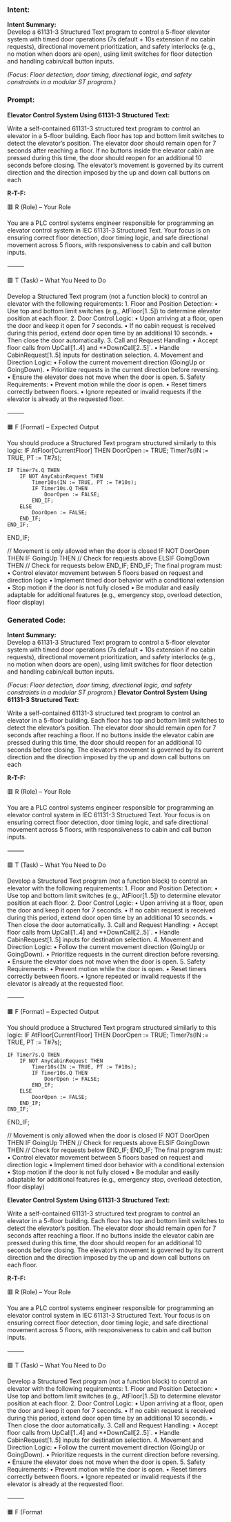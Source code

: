 ### Intent:
**Intent Summary:**  
Develop a 61131-3 Structured Text program to control a 5-floor elevator system with timed door operations (7s default + 10s extension if no cabin requests), directional movement prioritization, and safety interlocks (e.g., no motion when doors are open), using limit switches for floor detection and handling cabin/call button inputs.  

*(Focus: Floor detection, door timing, directional logic, and safety constraints in a modular ST program.)*

### Prompt:
**Elevator Control System Using 61131-3 Structured Text:**

Write a self-contained 61131-3 structured text program to control an elevator in a 5-floor building. Each floor has top and bottom limit switches to detect the elevator’s position. The elevator door should remain open for 7 seconds after reaching a floor. If no buttons inside the elevator cabin are pressed during this time, the door should reopen for an additional 10 seconds before closing. The elevator’s movement is governed by its current direction and the direction imposed by the up and down call buttons on each

**R-T-F:**

🟥 R (Role) – Your Role

You are a PLC control systems engineer responsible for programming an elevator control system in IEC 61131-3 Structured Text. Your focus is on ensuring correct floor detection, door timing logic, and safe directional movement across 5 floors, with responsiveness to cabin and call button inputs.

⸻

🟩 T (Task) – What You Need to Do

Develop a Structured Text program (not a function block) to control an elevator with the following requirements:
	1.	Floor and Position Detection:
	•	Use top and bottom limit switches (e.g., AtFloor[1..5]) to determine elevator position at each floor.
	2.	Door Control Logic:
	•	Upon arriving at a floor, open the door and keep it open for 7 seconds.
	•	If no cabin request is received during this period, extend door open time by an additional 10 seconds.
	•	Then close the door automatically.
	3.	Call and Request Handling:
	•	Accept floor calls from UpCall[1..4] and **DownCall[2..5]`.
	•	Handle CabinRequest[1..5] inputs for destination selection.
	4.	Movement and Direction Logic:
	•	Follow the current movement direction (GoingUp or GoingDown).
	•	Prioritize requests in the current direction before reversing.
	•	Ensure the elevator does not move when the door is open.
	5.	Safety Requirements:
	•	Prevent motion while the door is open.
	•	Reset timers correctly between floors.
	•	Ignore repeated or invalid requests if the elevator is already at the requested floor.

⸻

🟧 F (Format) – Expected Output

You should produce a Structured Text program structured similarly to this logic:
IF AtFloor[CurrentFloor] THEN
    DoorOpen := TRUE;
    Timer7s(IN := TRUE, PT := T#7s);

    IF Timer7s.Q THEN
        IF NOT AnyCabinRequest THEN
            Timer10s(IN := TRUE, PT := T#10s);
            IF Timer10s.Q THEN
                DoorOpen := FALSE;
            END_IF;
        ELSE
            DoorOpen := FALSE;
        END_IF;
    END_IF;
END_IF;

// Movement is only allowed when the door is closed
IF NOT DoorOpen THEN
    IF GoingUp THEN
        // Check for requests above
    ELSIF GoingDown THEN
        // Check for requests below
    END_IF;
END_IF;
The final program must:
	•	Control elevator movement between 5 floors based on request and direction logic
	•	Implement timed door behavior with a conditional extension
	•	Stop motion if the door is not fully closed
	•	Be modular and easily adaptable for additional features (e.g., emergency stop, overload detection, floor display)

### Generated Code:
**Intent Summary:**  
Develop a 61131-3 Structured Text program to control a 5-floor elevator system with timed door operations (7s default + 10s extension if no cabin requests), directional movement prioritization, and safety interlocks (e.g., no motion when doors are open), using limit switches for floor detection and handling cabin/call button inputs.  

*(Focus: Floor detection, door timing, directional logic, and safety constraints in a modular ST program.)*
**Elevator Control System Using 61131-3 Structured Text:**

Write a self-contained 61131-3 structured text program to control an elevator in a 5-floor building. Each floor has top and bottom limit switches to detect the elevator’s position. The elevator door should remain open for 7 seconds after reaching a floor. If no buttons inside the elevator cabin are pressed during this time, the door should reopen for an additional 10 seconds before closing. The elevator’s movement is governed by its current direction and the direction imposed by the up and down call buttons on each

**R-T-F:**

🟥 R (Role) – Your Role

You are a PLC control systems engineer responsible for programming an elevator control system in IEC 61131-3 Structured Text. Your focus is on ensuring correct floor detection, door timing logic, and safe directional movement across 5 floors, with responsiveness to cabin and call button inputs.

⸻

🟩 T (Task) – What You Need to Do

Develop a Structured Text program (not a function block) to control an elevator with the following requirements:
	1.	Floor and Position Detection:
	•	Use top and bottom limit switches (e.g., AtFloor[1..5]) to determine elevator position at each floor.
	2.	Door Control Logic:
	•	Upon arriving at a floor, open the door and keep it open for 7 seconds.
	•	If no cabin request is received during this period, extend door open time by an additional 10 seconds.
	•	Then close the door automatically.
	3.	Call and Request Handling:
	•	Accept floor calls from UpCall[1..4] and **DownCall[2..5]`.
	•	Handle CabinRequest[1..5] inputs for destination selection.
	4.	Movement and Direction Logic:
	•	Follow the current movement direction (GoingUp or GoingDown).
	•	Prioritize requests in the current direction before reversing.
	•	Ensure the elevator does not move when the door is open.
	5.	Safety Requirements:
	•	Prevent motion while the door is open.
	•	Reset timers correctly between floors.
	•	Ignore repeated or invalid requests if the elevator is already at the requested floor.

⸻

🟧 F (Format) – Expected Output

You should produce a Structured Text program structured similarly to this logic:
IF AtFloor[CurrentFloor] THEN
    DoorOpen := TRUE;
    Timer7s(IN := TRUE, PT := T#7s);

    IF Timer7s.Q THEN
        IF NOT AnyCabinRequest THEN
            Timer10s(IN := TRUE, PT := T#10s);
            IF Timer10s.Q THEN
                DoorOpen := FALSE;
            END_IF;
        ELSE
            DoorOpen := FALSE;
        END_IF;
    END_IF;
END_IF;

// Movement is only allowed when the door is closed
IF NOT DoorOpen THEN
    IF GoingUp THEN
        // Check for requests above
    ELSIF GoingDown THEN
        // Check for requests below
    END_IF;
END_IF;
The final program must:
	•	Control elevator movement between 5 floors based on request and direction logic
	•	Implement timed door behavior with a conditional extension
	•	Stop motion if the door is not fully closed
	•	Be modular and easily adaptable for additional features (e.g., emergency stop, overload detection, floor display)

**Elevator Control System Using 61131-3 Structured Text:**

Write a self-contained 61131-3 structured text program to control an elevator in a 5-floor building. Each floor has top and bottom limit switches to detect the elevator’s position. The elevator door should remain open for 7 seconds after reaching a floor. If no buttons inside the elevator cabin are pressed during this time, the door should reopen for an additional 10 seconds before closing. The elevator’s movement is governed by its current direction and the direction imposed by the up and down call buttons on each floor.

**R-T-F:**

🟥 R (Role) – Your Role

You are a PLC control systems engineer responsible for programming an elevator control system in IEC 61131-3 Structured Text. Your focus is on ensuring correct floor detection, door timing logic, and safe directional movement across 5 floors, with responsiveness to cabin and call button inputs.

⸻

🟩 T (Task) – What You Need to Do

Develop a Structured Text program (not a function block) to control an elevator with the following requirements:
	1.	Floor and Position Detection:
	•	Use top and bottom limit switches (e.g., AtFloor[1..5]) to determine elevator position at each floor.
	2.	Door Control Logic:
	•	Upon arriving at a floor, open the door and keep it open for 7 seconds.
	•	If no cabin request is received during this period, extend door open time by an additional 10 seconds.
	•	Then close the door automatically.
	3.	Call and Request Handling:
	•	Accept floor calls from UpCall[1..4] and **DownCall[2..5]`.
	•	Handle CabinRequest[1..5] inputs for destination selection.
	4.	Movement and Direction Logic:
	•	Follow the current movement direction (GoingUp or GoingDown).
	•	Prioritize requests in the current direction before reversing.
	•	Ensure the elevator does not move when the door is open.
	5.	Safety Requirements:
	•	Prevent motion while the door is open.
	•	Reset timers correctly between floors.
	•	Ignore repeated or invalid requests if the elevator is already at the requested floor.

⸻

🟧 F (Format
